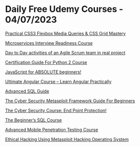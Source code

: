 # Daily Free Udemy Courses - 04/07/2023

[Practical CSS3 Flexbox Media Queries & CSS Grid Mastery](https://www.udemy.com/course/master-responsive-web-dev-with-css3-flexbox-media-queries/?couponCode=2208581E6DA611FB27FF)
[Microservices Interview Readiness Course](https://www.udemy.com/course/microservices-interview-readiness-course/?couponCode=7A28D7EA552B1ACF3C78)
[Day to Day activities of an Agile Scrum team in real project](https://www.udemy.com/course/day-to-day-activities-of-an-agile-scrum-team-in-real-project/?couponCode=4754E2C56DFF54C342F0)
[Certification Guide For Python 2 Course](https://www.udemy.com/course/python-for-complete-beginner-learn-from-scratch/?couponCode=405E4B64ABC607783151)
[JavaScript for ABSOLUTE beginners!](https://www.udemy.com/course/javascript-for-absolute-beginners-r/?couponCode=64BD3CBB5D8496ABC892)
[Ultimate Angular Course – Learn Angular Practically](https://www.udemy.com/course/ultimate-angular-course-learn-angular-practically-r/?couponCode=5AB00F4BB9EA23A899F9)
[Advanced SQL Guide](https://www.udemy.com/course/advanced-sql-guide/?couponCode=1472A3129DC66D9943B8)
[The Cyber Security Metasploit Framework Guide For Beginners](https://www.udemy.com/course/shellcode-metasploit-ethical-hacking-course/?couponCode=80490637EFF851F18E81)
[The Cyber Security Course: End Point Protection!](https://www.udemy.com/course/ios-penetration-testing-for-ethical-hacking-course/?couponCode=B49CC49E145DBADEA1B1)
[The Beginner’s SQL Course](https://www.udemy.com/course/the-beginners-sql-course/?couponCode=1A4042B23D948C36A5F1)
[Advanced Mobile Penetration Testing Course](https://www.udemy.com/course/advanced-mobile-penetration-testing-course/?couponCode=26E58D2CC09BE315E6CA)
[Ethical Hacking Using Metasploit Hacking Operating System](https://www.udemy.com/course/advanced-ios-and-android-ethical-hacking-course/?couponCode=E5D82EC99A471761FCDC)
